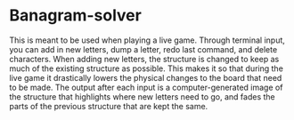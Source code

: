 # Banagram-solver

This is meant to be used when playing a live game.
Through terminal input, you can add in new letters, dump a letter, redo last command, and delete characters.
When adding new letters, the structure is changed to keep as much of the existing structure as possible. This makes it so that during the live game it drastically lowers the physical changes to the board that need to be made. The output after each input is a computer-generated image of the structure that highlights where new letters need to go, and fades the parts of the previous structure that are kept the same.
